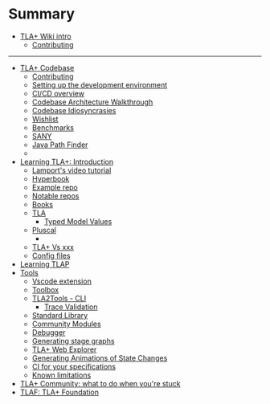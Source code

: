 # Summary

- [TLA+ Wiki intro](./intro.md)
    - [Contributing](./contributing.md)
----
- [TLA+ Codebase](./codebase/intro.md)
    - [Contributing](./codebase/contributing.md)
    - [Setting up the development environment](./codebase/devenv.md)
    - [CI/CD overview](./codebase/ci-cd.md)
    - [Codebase Architecture Walkthrough](./codebase/architecture.md)
    - [Codebase Idiosyncrasies](./codebase/idiosyncrasies.md)
    - [Wishlist](./codebase/wishlist.md)
    - [Benchmarks]()
    - [SANY]()
    - [Java Path Finder](./codebase/jpf.md)
    - []()
- [Learning TLA+: Introduction](./learning/intro.md)
    - [Lamport's video tutorial]()
    - [Hyperbook]()
    - [Example repo]()
    - [Notable repos]()
    - [Books]()
    - [TLA]()
        - [Typed Model Values]()
    - [Pluscal](./learning/pluscal.md)
        - []()
    - [TLA+ Vs xxx](./learning/tla-comparisons.md)
    - [Config files](./learning/config-file.md)
- [Learning TLAP]()
- [Tools](./using/intro.md)
    - [Vscode extension](./using/vscode.md)
    - [Toolbox](./using/toolbox.md)
    - [TLA2Tools - CLI](./using/tla2tools-cli.md)
        - [Trace Validation](./using/tlatools/trace-validation.md)
    - [Standard Library](./using/standard-lib.md)
    - [Community Modules](./using/community-modules.md)
    - [Debugger](./using/debugger.md)
    - [Generating stage graphs](./using/generating-state-graphs.md)
    - [TLA+ Web Explorer](./using/tla-web-explorer.md)
    - [Generating Animations of State Changes](./using/generating-animation.md)
    - [CI for your specifications](./using/ci-for-specs.md)
    - [Known limitations](./using/limitations.md)
- [TLA+ Community: what to do when you're stuck](community.md)
- [TLAF: TLA+ Foundation](tlaf.md)
